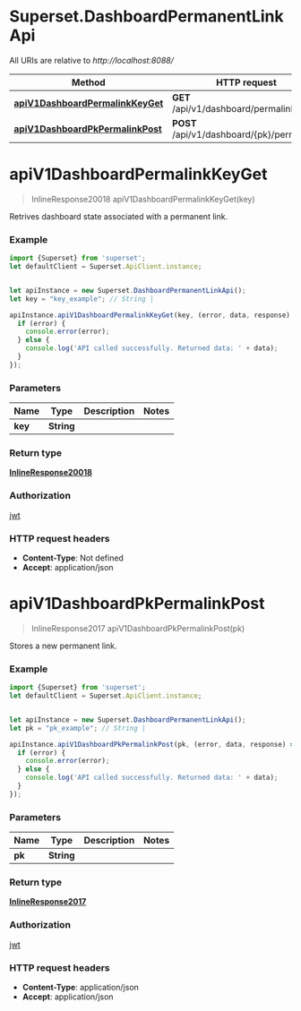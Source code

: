 # Superset.DashboardPermanentLinkApi

All URIs are relative to *http://localhost:8088/*

Method | HTTP request | Description
------------- | ------------- | -------------
[**apiV1DashboardPermalinkKeyGet**](DashboardPermanentLinkApi.md#apiV1DashboardPermalinkKeyGet) | **GET** /api/v1/dashboard/permalink/{key} | 
[**apiV1DashboardPkPermalinkPost**](DashboardPermanentLinkApi.md#apiV1DashboardPkPermalinkPost) | **POST** /api/v1/dashboard/{pk}/permalink | 

<a name="apiV1DashboardPermalinkKeyGet"></a>
# **apiV1DashboardPermalinkKeyGet**
> InlineResponse20018 apiV1DashboardPermalinkKeyGet(key)



Retrives dashboard state associated with a permanent link.

### Example
```javascript
import {Superset} from 'superset';
let defaultClient = Superset.ApiClient.instance;


let apiInstance = new Superset.DashboardPermanentLinkApi();
let key = "key_example"; // String | 

apiInstance.apiV1DashboardPermalinkKeyGet(key, (error, data, response) => {
  if (error) {
    console.error(error);
  } else {
    console.log('API called successfully. Returned data: ' + data);
  }
});
```

### Parameters

Name | Type | Description  | Notes
------------- | ------------- | ------------- | -------------
 **key** | **String**|  | 

### Return type

[**InlineResponse20018**](InlineResponse20018.md)

### Authorization

[jwt](../README.md#jwt)

### HTTP request headers

 - **Content-Type**: Not defined
 - **Accept**: application/json

<a name="apiV1DashboardPkPermalinkPost"></a>
# **apiV1DashboardPkPermalinkPost**
> InlineResponse2017 apiV1DashboardPkPermalinkPost(pk)



Stores a new permanent link.

### Example
```javascript
import {Superset} from 'superset';
let defaultClient = Superset.ApiClient.instance;


let apiInstance = new Superset.DashboardPermanentLinkApi();
let pk = "pk_example"; // String | 

apiInstance.apiV1DashboardPkPermalinkPost(pk, (error, data, response) => {
  if (error) {
    console.error(error);
  } else {
    console.log('API called successfully. Returned data: ' + data);
  }
});
```

### Parameters

Name | Type | Description  | Notes
------------- | ------------- | ------------- | -------------
 **pk** | **String**|  | 

### Return type

[**InlineResponse2017**](InlineResponse2017.md)

### Authorization

[jwt](../README.md#jwt)

### HTTP request headers

 - **Content-Type**: application/json
 - **Accept**: application/json

